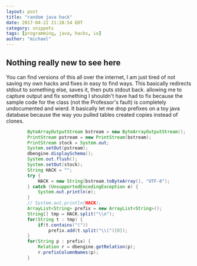 ```yaml
---
layout: post
title: "random java hack"
date: 2017-04-22 21:28:54 EDT
category: snippets
tags: [programming, java, hacks, io]
author: "michael"
---
```


## Nothing really new to see here

You can find versions of this all over the internet, I am just tired of not saving my own hacks and fixes in easy to find ways. This basically redirects stdout to something else, saves it, then puts stdout back. allowing me to capture output and fix something I shouldn't have had to fix because the sample code for the class (not the Professor's fault) is completely undocumented and wierd. It basically let me drop prefixes on a toy java database because the way you pulled tables created copies instead of clones.
```java
        ByteArrayOutputStream bstream = new ByteArrayOutputStream();
        PrintStream pstream = new PrintStream(bstream);
        PrintStream stock = System.out;
        System.setOut(pstream);
        dbengine.displaySchema();
        System.out.flush();
        System.setOut(stock);
        String HACK = "";
        try {
            HACK = new String(bstream.toByteArray(), "UTF-8");
        } catch (UnsupportedEncodingException e) {
            System.out.println(e);
        }
        // System.out.println(HACK);
        ArrayList<String> prefix = new ArrayList<String>();
        String[] tmp = HACK.split("\\n");
        for(String t : tmp) {
            if(t.contains("(")) 
                prefix.add(t.split("\\(")[0]);
        }
        for(String p : prefix) {
            Relation r = dbengine.getRelation(p);
            r.prefixColumnNames(p);
        }
```
